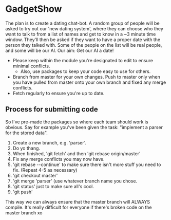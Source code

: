 # GadgetShow

The plan is to create a dating chat-bot.
A random group of people will be asked to try out our 'new dating system', where they can choose who they want to talk to from a list of names and get to know in a ~3 minute time window.
They'll then be asked if they want to have a proper date with the person they talked with.
Some of the people on the list will be real people, and some will be our AI.
Our aim: Get our AI a date!

* Please keep within the module you're designated to edit to ensure minimal conflicts.
    * Also, use packages to keep your code easy to use for others.
* Branch from master for your own changes. Push to master only when you have pulled from master onto your own branch and fixed any merge conflicts.
* Fetch regularly to ensure you're up to date.

## Process for submitting code
So I've pre-made the packages so where each team should work is obvious.
Say for example you've been given the task: "implement a parser for the stored data".
1. Create a new branch, e.g. 'parser'.
2. Do yo thang.
3. When finished, 'git fetch' and then 'git rebase origin/master'
4. Fix any merge conflicts you may now have.
5. 'git rebase --continue' to make sure there isn't more stuff you need to fix. (Repeat 4-5 as necessary)
6. 'git checkout master'
7. 'git merge 'parser' (use whatever branch name you chose.
8. 'git status' just to make sure all's cool.
9. 'git push'

This way we can always ensure that the master branch will ALWAYS compile. It's really difficult for everyone if there's broken code on the master branch xo
